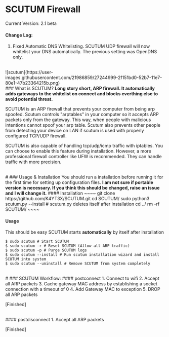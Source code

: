 # SCUTUM Firewall

Current Version: 2.1 beta

#### Change Log:
1. Fixed Automatic DNS Whitelisting. SCUTUM UDP firewall will now whitelist your DNS automatically. The previous setting was OpenDNS only.

<br>
![scutum](https://user-images.githubusercontent.com/21986859/27244999-2f151bd0-52b7-11e7-80e1-47b23364215b.png)

<br>
### What is SCUTUM?
<b>Long story short, ARP firewall. It automatically adds gateways to the whitelist on connect and blocks everthing else to avoid potential threat.</b>

SCUTUM is an ARP firewall that prevents your computer from being arp spoofed. Scutum controls "arptables" in your computer so it accepts ARP packets only from the gateway. This way, when people with malicious intentions cannot spoof your arp table. Scutum also prevents other people from detecting your device on LAN if scutum is used with properly configured TCP/UDP firewall.

SCUTUM is also capable of handling tcp/udp/icmp traffic with iptables. You can choose to enable this feature during installation. However, a more professional firewall controller like UFW is recommended. They can handle traffic with more precision.

<br>
#
### Usage & Installation
You should run a installation before running it for the first time for setting up configuration files. 
<b>I am not sure if portable version is necessary. If you think this should be changed, raise an issue and I will change it.</b>
#### Installation
~~~~
git clone https://github.com/K4YT3X/SCUTUM.git
cd SCUTUM/
sudo python3 scutum.py --install  # scutum.py deletes itself after installation
cd ../
rm -rf SCUTUM/
~~~~

#### Usage
This should be easy
SCUTUM starts <b>automatically</b> by itself after installation
~~~~
$ sudo scutum # Start SCUTUM
$ sudo scutum -r # Reset SCUTUM (Allow all ARP traffic)
$ sudo scutum -p # Purge SCUTUM logs
$ sudo scutum --install # Run scutum installation wizard and install SCUTUM into system
$ sudo scutum --uninstall # Remove SCUTUM from system completely 
~~~~

<br>
#
### SCUTUM Workflow:
#### postconnect
1. Connect to wifi
2. Accept all ARP packets
3. Cache gateway MAC address by establishing a socket connection with a timeout of 0
4. Add Gateway MAC to exception
5. DROP all ARP packets

[Finished]

<br>
#### postdisconnect
1. Accept all ARP packets

[Finished]
